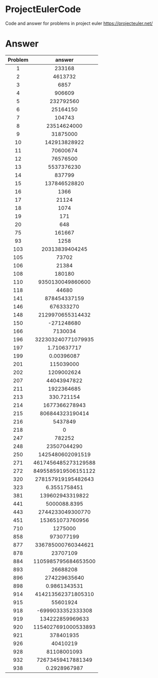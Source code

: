 # ProjectEulerCode
Code and answer for problems in project euler https://projecteuler.net/

# Answer

| Problem | answer |
|:---------:|:--------:|
|1|233168|
|2|4613732|
|3|6857|
|4|906609|
|5|232792560|
|6|25164150|
|7|104743|
|8|23514624000|
|9|31875000|
|10|142913828922|
|11|70600674|
|12|76576500|
|13|5537376230|
|14|837799|
|15|137846528820|
|16|1366|
|17|21124|
|18|1074|
|19|171|
|20|648|
|75|161667|
|93|1258|
|103|20313839404245|
|105|73702|
|106|21384|
|108|180180|
|110|9350130049860600|
|118|44680|
|141|878454337159|
|146|676333270|
|148| 2129970655314432|
|150|-271248680|
|166|7130034|
|196|322303240771079935|
|197|1.710637717|
|199|0.00396087|
|201|115039000|
|202|1209002624|
|207|44043947822|
|211|1922364685|
|213|330.721154|
|214|1677366278943|
|215|806844323190414|
|216|5437849|
|218|0|
|247|782252|
|248|23507044290|
|250|1425480602091519|
|271|4617456485273129588|
|272|8495585919506151122|
|320|278157919195482643|
|323|6.3551758451|
|381|139602943319822|
|441|5000088.8395|
|443|2744233049300770|
|451|153651073760956|
|710|1275000|
|858|973077199|
|877|336785000760344621|
|878|23707109|
|884|1105985795684653500|
|893|26688208|
|896|274229635640|
|898|0.9861343531|
|914|414213562371805310|
|915|55601924|
|918|-6999033352333308|
|919|134222859969633|
|920|1154027691000533893|
|921|378401935|
|926|40410219|
|928|81108001093|
|932|72673459417881349|
|938|0.2928967987|